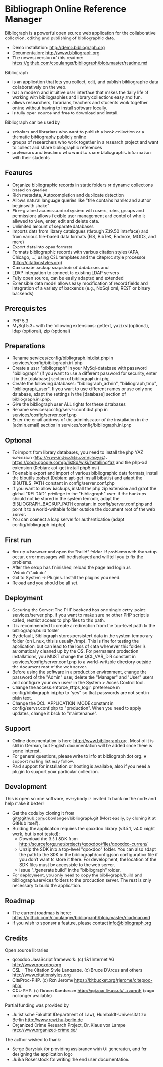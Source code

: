Bibliograph Online Reference Manager
====================================

Bibliograph is a powerful open source web application for the collaborative
collection, editing and publishing of bibliographic data.

- Demo installation: http://demo.bibliograph.org
- Documentation: http://www.bibliograph.org
- The newest version of this readme: 
  https://github.com/cboulanger/bibliograph/blob/master/readme.md

Bibliograph

- is an application that lets you collect, edit, and publish bibliographic data 
  collaboratively on the web.
- has a modern and intuitive user interface that makes the daily life of working 
  with bibliographies and library collections easy and fun.
- allows researchers, librarians, teachers and students work together online 
  without having to install software locally.
- is fully open source and free to download and install.

Bibliograph can be used by

- scholars and librarians who want to publish a book collection or a thematic 
  bibliography publicly online
- groups of researchers who work together in a research project and want to 
  collect and share bibliographic references
- professors and teachers who want to share bibliographic information with their
  students

Features
--------
- Organize bibliographic records in static folders or dynamic collections based 
  on queries
- Rich metadata, Autocompletion and duplicate detection
- Allows natural language queries like "title contains hamlet and author 
  beginswith shake"
- Fine-grained access control system with users, roles, groups and permissions 
  allows flexible user management and contol of who is allowed to view, enter, 
  edit and delete data.
- Unlimited amount of separate databases
- Imports data from library catalogues (through Z39.50 interface) and from 
  various file-based data formats (RIS, BibTeX, Endnote, MODS, and more)
- Export data into open formats
- Formats bibliographic records with various citation styles (APA, Chicago, ...) 
  using CSL templates and the citeproc style processor (http://citationstyles.org)
- Can create backup snapshots of databases and
- LDAP integration to connect to existing LDAP servers
- Fully open source, can be easily adapted and extended
- Extensible data model allows easy modification of record fields and integration 
  of a variety of backends (e.g., NoSql, xml, REST or binary backends)

Prerequisites
-------------
- PHP 5.3
- MySql 5.3+ with the following extensions: gettext, yaz/xsl (optional), ldap 
  (optional), zip (optional)

Preparations
------------
- Rename services/config/bibliograph.ini.dist.php in 
  services/config/bibliograph.ini.php
- Create a user "bibliograph" in your MySql-database with password "bibliograph"
  (if you want to use a different password for security, enter it in the 
  [database] section of bibliograph.ini.php.
- Create the following databases: "bibliograph_admin", "bibliograph_tmp", 
  "bibliograph_user". If you want to use different names or use only one database, 
  adapt the settings in the [database] section of bibliograph.ini.php.
- Give the bibliograph user ALL rights for these databases
- Rename services/config/server.conf.dist.php in services/config/server.conf.php
- Enter the email address of the administrator of the installation in the 
  [admin.email] section in services/config/bibliograph.ini.php

Optional
--------
- To import from library databases, you need to install the php YAZ extension 
  (http://www.indexdata.com/phpyaz):
  https://code.google.com/p/list8d/wiki/InstallingYaz
  and the php-xsl extension (Debian: apt-get install php5-xsl)
- To enable export and import of various bibliographic data formats, install the 
  bibutils toolset (Debian: apt-get install bibutils) and adapt the BIBUTILS_PATH 
  constant in config/server.conf.php
- If you want to allow backups, install the php zip extension and grant the global 
  "RELOAD" privilege to the "bibliograph" user. if the backups should not be 
  stored in the system tempdir, adapt the BIBLIOGRAPH_BACKUP_PATH
  constant in config/server.conf.php and point it to a world-writable folder 
  outside the document root of the web server.
- You can connect a ldap server for authentication (adapt config/bibliograph.ini.php)

First run
---------
- fire up a browser and open the "build" folder. If problems with the setup 
  occur, error messages will be displayed and will tell you to fix the problems.
- After the setup has fininished, reload the page and login as "Admin"/"admin"
- Got to System -> Plugins. Install the plugins you need.
- Reload and you should be all set.

Deployment
----------
- Securing the Server: The PHP backend has one single entry-point: 
  services/server.php. If you want to make sure no other PHP script is called, 
  restrict access to php files to this path.
- It is recommended to create a redirection from the top-level path to the 
  bibliograph/build folder
- By default, Bibliograph stores persistent data in the system temporary folder 
  (on Linux, this is usually /tmp). This is fine for testing the application, 
  but can lead to the loss of data whenever this folder is automatically cleaned
  up by the OS. For permanent production installations, you MUST change the 
  QCL_VAR_DIR constant in services/config/server.conf.php to a world-writable 
  directory outside the document root of the web server.
- Before using the software in a production environment, change the password of 
  the "Admin" user, delete the "Manager" and "User" users and configure your own 
  users in the System > Acces Control tool.
- Change the access.enforce_https_login preference in config/bibliograph.ini.php 
  to "yes" so that passwords are not sent in plain text.
- Change the QCL_APPLICATION_MODE constant in config/server.conf.php to 
  "production". When you need to apply updates, change it back to "maintenance".

Support
-------
- Online documentation is here: http://www.bibliograph.org. Most of it is still
  in German, but English documentation will be added once there is some interest.
- For general questions, please write to info at bibliograph dot org. A support 
  mailing list may follow.
- Paid support for installation or hosting is available, also if you need a plugin
  to support your particular collection.

Development
-----------
This is open source software, everybody is invited to hack on the code and help 
make it better!
- Get the code by cloning it from git@github.com:cboulanger/bibliograph.git 
  (Most easily, by cloning it at GitHub itself).
- Building the application requires the qooxdoo library (v3.5.1, v4.0 might work, 
  but is not tested):
  - Download the 3.5.1 SDK from 
    http://sourceforge.net/projects/qooxdoo/files/qooxdoo-current/
  - Unzip the SDK into a top-level "qooxdoo" folder. You can also adapt the path
    to the SDK in the bibliograph/config.json configuration file if you don't 
    want to store it there. For development, the location of the SDK files must 
    be accessible to the web server.
  - Issue "./generate build" in the "bibliograph" folder.
- For deployment, you only need to copy the bibliograph/build and 
  bibliograph/services folders to the production server. The rest is only 
  necessary to build the application.

Roadmap
-------
- The current roadmap is here: 
  https://github.com/cboulanger/bibliograph/blob/master/roadmap.md
- If you wish to sponsor a feature, please contact info@bibliograph.org

Credits
--------
Open source libraries
- qooxdoo JavaScript framework: (c)  1&1 Internet AG 
  http://www.qooxdoo.org
- CSL - The Citation Style Language. (c) Bruce D'Arcus and others
  http://www.citationstyles.org
- CiteProc-PHP. (c) Ron Jerome
  https://bitbucket.org/rjerome/citeproc-php/
- CQL-PHP. (c) Robert Sanderson
  http://cgi.csc.liv.ac.uk/~azaroth (page no longer available)

Partial funding was provided by
- Juristische Fakultät (Department of Law), Humboldt-Universität zu Berlin
  http://www.rewi.hu-berlin.de
- Organized Crime Research Project, Dr. Klaus von Lampe
  http://www.organized-crime.de/

The author wished to thank:
- Serge Barysiuk for providing assistance with UI generation, and for designing
  the application logo
- Julika Rosenstock for writing the end user documentation. 